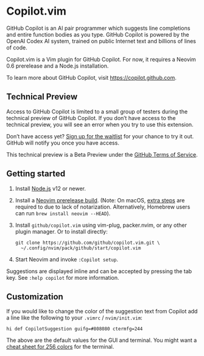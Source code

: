 # Copilot.vim

GitHub Copilot is an AI pair programmer which suggests line completions and
entire function bodies as you type. GitHub Copilot is powered by the OpenAI
Codex AI system, trained on public Internet text and billions of lines of
code.

Copilot.vim is a Vim plugin for GitHub Copilot.  For now, it requires a Neovim
0.6 prerelease and a Node.js installation.

To learn more about GitHub Copilot, visit https://copilot.github.com.

## Technical Preview

Access to GitHub Copilot is limited to a small group of testers during the
technical preview of GitHub Copilot. If you don’t have access to the technical
preview, you will see an error when you try to use this extension.

Don’t have access yet? [Sign up for the
waitlist](https://github.com/features/copilot/signup) for your chance to try
it out. GitHub will notify you once you have access.

This technical preview is a Beta Preview under the [GitHub Terms of
Service](https://docs.github.com/en/github/site-policy/github-terms-of-service#j-beta-previews).

## Getting started

1.  Install [Node.js][] v12 or newer.

2.  Install a [Neovim prerelease build][].  (Note: On macOS, [extra steps][]
    are required to due to lack of notarization. Alternatively, Homebrew users
    can run `brew install neovim --HEAD`).

3.  Install `github/copilot.vim` using vim-plug, packer.nvim, or any other
    plugin manager.  Or to install directly:

        git clone https://github.com/github/copilot.vim.git \
          ~/.config/nvim/pack/github/start/copilot.vim

4.  Start Neovim and invoke `:Copilot setup`.

[Node.js]: https://nodejs.org/en/download/
[Neovim prerelease build]: https://github.com/github/copilot.vim/releases/tag/neovim-nightlies
[extra steps]: https://github.com/neovim/neovim/issues/11011#issuecomment-786413100

Suggestions are displayed inline and can be accepted by pressing the tab key.
See `:help copilot` for more information.

## Customization

If you would like to change the color of the suggestion text from Copilot
add a line like the following to your `.vimrc` / `nvim/init.vim`:

```
hi def CopilotSuggestion guifg=#808080 ctermfg=244
```

The above are the default values for the GUI and terminal. You might want a 
[cheat sheet for 256 colors](https://jonasjacek.github.io/colors/) for the
terminal.

